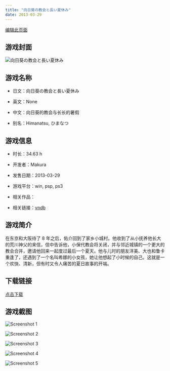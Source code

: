 ```yaml
---
title: "向日葵の教会と長い夏休み"
date: 2013-03-29
---
```

[编辑此页面](https://github.com/ACG-3/ADV3-source/blob/main/source/_posts/games/%E5%90%91%E6%97%A5%E8%91%B5%E3%81%AE%E6%95%99%E4%BC%9A%E3%81%A8%E9%95%B7%E3%81%84%E5%A4%8F%E4%BC%91%E3%81%BF.md)

## 游戏封面

![向日葵の教会と長い夏休み](https%3A//pan.timero.xyz/onedrive/img_lib_001/%E5%90%91%E6%97%A5%E8%91%B5%E3%81%AE%E6%95%99%E4%BC%9A%E3%81%A8%E9%95%B7%E3%81%84%E5%A4%8F%E4%BC%91%E3%81%BF_cover.avif)


## 游戏名称

- 日文：向日葵の教会と長い夏休み
- 英文：None
- 中文：向日葵的教会与长长的暑假

- 别名：Himanatsu, ひまなつ


## 游戏信息

- 时长：34.63 h
- 开发者：Makura
- 发售日期：2013-03-29
- 游戏平台：win, psp, ps3
- 相关作品：

- 相关链接：[vndb](https://vndb.org/v10557)


## 游戏简介

在东京和大阪待了 8 年之后，佑介回到了家乡小城村。他收到了从小抚养他长大的荒川神父的来信，信中告诉他，小保代教会将关闭，并与邻近城镇的一个更大的教会合并，邀请他回来一起度过最后一个夏天。他与儿时的朋友洋美、大也和鲁卡重逢了，还遇到了一个名叫希娜的小女孩，她让他想起了小时候的自己。这就是一个欢快、清新，但有时又令人痛苦的夏日故事的开端。




## 下载链接

[点击下载](https://pan.timero.xyz/onedrive/adv_lib_001/%E5%90%91%E6%97%A5%E8%91%B5%E3%81%AE%E6%95%99%E4%BC%9A%E3%81%A8%E9%95%B7%E3%81%84%E5%A4%8F%E4%BC%91%E3%81%BF)


## 游戏截图


![Screenshot 1](https%3A//pan.timero.xyz/onedrive/img_lib_001/%E5%90%91%E6%97%A5%E8%91%B5%E3%81%AE%E6%95%99%E4%BC%9A%E3%81%A8%E9%95%B7%E3%81%84%E5%A4%8F%E4%BC%91%E3%81%BF_Screenshot_1.avif)

![Screenshot 2](https%3A//pan.timero.xyz/onedrive/img_lib_001/%E5%90%91%E6%97%A5%E8%91%B5%E3%81%AE%E6%95%99%E4%BC%9A%E3%81%A8%E9%95%B7%E3%81%84%E5%A4%8F%E4%BC%91%E3%81%BF_Screenshot_2.avif)

![Screenshot 3](https%3A//pan.timero.xyz/onedrive/img_lib_001/%E5%90%91%E6%97%A5%E8%91%B5%E3%81%AE%E6%95%99%E4%BC%9A%E3%81%A8%E9%95%B7%E3%81%84%E5%A4%8F%E4%BC%91%E3%81%BF_Screenshot_3.avif)

![Screenshot 4](https%3A//pan.timero.xyz/onedrive/img_lib_001/%E5%90%91%E6%97%A5%E8%91%B5%E3%81%AE%E6%95%99%E4%BC%9A%E3%81%A8%E9%95%B7%E3%81%84%E5%A4%8F%E4%BC%91%E3%81%BF_Screenshot_4.avif)

![Screenshot 5](https%3A//pan.timero.xyz/onedrive/img_lib_001/%E5%90%91%E6%97%A5%E8%91%B5%E3%81%AE%E6%95%99%E4%BC%9A%E3%81%A8%E9%95%B7%E3%81%84%E5%A4%8F%E4%BC%91%E3%81%BF_Screenshot_5.avif)

